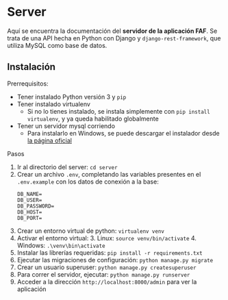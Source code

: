 # Server
Aquí se encuentra la documentación del **servidor de la aplicación FAF**. Se trata 
de una API hecha en Python con Django y `django-rest-framework`, que utiliza MySQL
como base de datos.

## Instalación

Prerrequisitos:

- Tener instalado Python versión 3 y `pip`
- Tener instalado virtualenv
  - Si no lo tienes instalado, se instala simplemente con `pip install virtualenv`, y ya queda 
  habilitado globalmente
- Tener un servidor mysql corriendo
  - Para instalarlo en Windows, se puede descargar el instalador desde [la página oficial](https://dev.mysql.com/downloads/installer/)

Pasos

1. Ir al directorio del server: `cd server`
2. Crear un archivo `.env`, completando las variables presentes en el `.env.example` con los
   datos de conexión a la base:
   ```env
   DB_NAME=
   DB_USER=
   DB_PASSWORD=
   DB_HOST=
   DB_PORT=
   ```
1. Crear un entorno virtual de python: `virtualenv venv`
2. Activar el entorno virtual:
    3. Linux: `source venv/bin/activate`
    4. Windows: `.\venv\bin\activate`
5. Instalar las librerías requeridas: `pip install -r requirements.txt`
6. Ejecutar las migraciones de configuración: `python manage.py migrate`
7. Crear un usuario superuser: `python manage.py createsuperuser`
8. Para correr el servidor, ejecutar: `python manage.py runserver`
9. Acceder a la dirección `http://localhost:8000/admin` para ver la aplicación